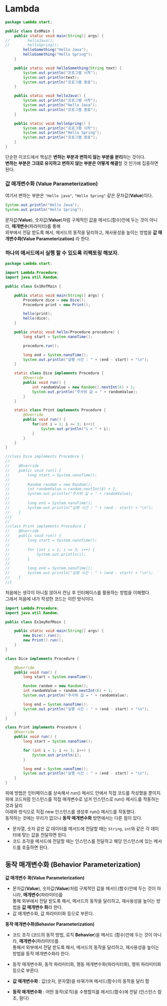 # Lambda

```java
package Lambda.start;

public class Ex0Main {
    public static void main(String[] args) {
//        helloJava();
//        helloSpring();
        helloSomething("Hello Java");
        helloSomething("Hello Spring");
    }

    public static void helloSomething(String text) {
        System.out.println("프로그램 시작");
        System.out.println(text);
        System.out.println("프로그램 종료");
    }

    public static void helloJava() {
        System.out.println("프로그램 시작");
        System.out.println("Hello Java");
        System.out.println("프로그램 종료");
    }

    public static void helloSpring() {
        System.out.println("프로그램 시작");
        System.out.println("Hello Spring");
        System.out.println("프로그램 종료");
    }
}
```

단순한 이코드에서 핵심은 **변하는 부분과 변하지 않는 부분을 분리**하는 것이다.  
**변하는 부분은 그대로 유지하고 변하지 않는 부분은 어떻게 해결**할 것 인가에 집중하면 된다.  
  
### 값 매개변수화 (Value Parameterization)  
여기서 변하는 부분은 `"Hello java"`, `"Hello Spring"` 같은 문자값(**Value**)이다.  
  
```java
System.out.println("Hello Java");
System.out.println("Hello Spring");
```  
  
문자값(**Value**), 숫자값(**Value**)처럼 구체적인 값을 메서드(함수)안에 두는 것이 아니라, **매개변수**(파라미터)를 통해  
외부에서 전달 받도록 해서, 메서드의 동작을 달리하고, 재사용성을 높이는 방법을 **값 매개변수화(Value Parameterization)** 라 한다.  
  
### 하나의 메서드에서 실행 할 수 있도록 리팩토링 해보자.  
  
```java
package Lambda.start;

import Lambda.Procedure;
import java.util.Random;

public class Ex1RefMain {

    public static void main(String[] args) {
        Procedure dice = new Dice();
        Procedure print = new Print();

        hello(print);
        hello(dice);
    }

    public static void hello(Procedure procedure) {
        long start = System.nanoTime();

        procedure.run();

        long end = System.nanoTime();
        System.out.println("실행 시간 : " + (end - start) + "\n");
    }

    static class Dice implements Procedure {
        @Override
        public void run() {
            int randomValue = new Random().nextInt(6) + 1;
            System.out.println("주사위 값 = " + randomValue);
        }
    }

    static class Print implements Procedure {
        @Override
        public void run() {
            for(int i = 1; i <= 3; i++){
                System.out.println("i = " + i);
            }
        }
    }
}

//class Dice implements Procedure {
//
//    @Override
//    public void run() {
//        long start = System.nanoTime();
//
//        Random random = new Random();
//        int randomValue = random.nextInt(6) + 1;
//        System.out.println("주사위 값 = " + randomValue);
//
//        long end = System.nanoTime();
//        System.out.println("실행 시간 : " + (end - start) + "\n");
//    }
//}
//
//class Print implements Procedure {
//    @Override
//    public void run() {
//        long start = System.nanoTime();
//
//        for (int i = 1; i <= 3; i++) {
//            System.out.println(i);
//        }
//
//        long end = System.nanoTime();
//        System.out.println("실행 시간 : " + (end - start) + "\n");
//    }
//}
```

처음에는 생각이 아니질 않아서 컨닝 후 인터페이스를 활용하는 방법을 이해했다.  
그래서 처음에 내가 작성한 코드는 이런 방식이다.  

```java
import Lambda.Procedure;
import java.util.Random;

public class Ex1myRefMain {

    public static void main(String[] args) {
        new Dice().run();
        new Print().run();
    }
}

class Dice implements Procedure {

    @Override
    public void run() {
        long start = System.nanoTime();

        Random random = new Random();
        int randomValue = random.nextInt(6) + 1;
        System.out.println("주사위 값 = " + randomValue);

        long end = System.nanoTime();
        System.out.println("실행 시간 : " + (end - start) + "\n");
    }
}

class Print implements Procedure {
    @Override
    public void run() {
        long start = System.nanoTime();

        for (int i = 1; i <= 3; i++) {
            System.out.println(i);
        }

        long end = System.nanoTime();
        System.out.println("실행 시간 : " + (end - start) + "\n");
    }
}
```
위에 방법은 인터페이스를 상속해서 run() 메서드 안에서 직접 코드를 작성했을 뿐이지.  
위에 코드처럼 인스턴스를 직접 매개변수로 넘겨 인스턴스로 run() 메서드를 작동하는 것과 달리  
아래와 방식으로 직접 new 인스턴스를 생성후 run() 메서드를 작동했다.  
동작하는 것에는 무리가 없으나 **동작 매개변수화** 방면에서는 다른 점이 있다.  
  
- 문자열, 숫자 같은 값 데이터를 메서드에 전달할 때는 `String`, `int`와 같은 각 데이터에 맞는 값을 전달하면 된다.
- 코드 조각을 메서드에 전달할 때는 인스턴스를 전달하고 해당 인스턴스에 있는 메서드를 호출하면 된다.  
  
## 동작 매개변수화 (Behavior Parameterization)
  
**값 매개변수 화(Value Parameterization)**  
- 문자값(**Value**), 숫자값(**Value**)처럼 구체적인 값을 메서드(함수)안에 두는 것이 아니라, **매개변수**(파라미터)를  
통해 외부에서 전달 받도록 해서, 메서드의 동작을 달리하고, 재사용성을 높이는 방법을 **값 매개변수 화**라 한다.
- 값 매개변수화, 값 파라미터화 등으로 부른다.
  
**동작 매개변수화(Behavior Parameterization)**  
- 코드 조각 (코드의 동작 방법, 로직 **Behavior**)을 메서드 (함수)안에 두는 것이 아니라, **매개변수**(파라미터)를  
통해서 외부에서 전달 받도록 해서, 메서드의 동작을 달리하고, 재사용성을 높이는 방법을 동작 매개변수화라 한다.  
- 동작 매개변수화, 동작 파라미터화, 행동 매개변수화(파라미터화), 행위 파라미터화 등으로 부른다.
  
- **값 매개변수화** : 값(숫자, 문자열)을 바꿔가며 메서드(함수)의 동작을 달리 함
- **동작 매개변수화** : 어떤 동작(로직)을 수행할지를 메서드(함수)에 전달 (인스턴스 참조, 람다)
  



  
